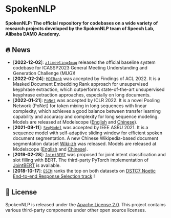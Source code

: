 # SpokenNLP

**SpokenNLP: The official repository for codebases on a wide variety of research projects developed by the SpokenNLP team of Speech Lab, Alibaba DAMO Academy.**


## 🔥 News

- [**2022-12-02**]: [`alimeeting4mug`](alimeeting4mug) released the official baseline system codebase for ICASSP2023 General Meeting Understanding and Generation Challenge (MUG)!
- [**2022-02-24**]: [`MDERank`](https://github.com/linhanz/mderank) was accepted by Findings of ACL 2022. It is a Masked Document Embedding Rank approach for unsupervised keyphrase extraction, which outperforms state-of-the-art unsupervised keyphrase extraction approaches, especially on long documents. 
- [**2022-01-21**]: [`PoNet`](https://github.com/lxchtan/ponet) was accepted by ICLR 2022. It is a novel Pooling Network (PoNet) for token mixing in long sequences with linear complexity, which achieves a good balance between transfer learning capability and accuracy and complexity for long sequence modeling. Models are released at Modelscope ([English](https://modelscope.cn/models/damo/nlp_ponet_fill-mask_english-base/summary) and [Chinese](https://modelscope.cn/models/damo/nlp_ponet_fill-mask_chinese-base/summary)).
- [**2021-09-11**]: [`SeqModel`](https://arxiv.org/abs/2107.09278) was accepted by IEEE ASRU 2021. It is a sequence model with self-adaptive sliding window for efficient spoken document segmentation. A new Chinese Wikipedia-based document segmentation dataset [Wiki-zh](https://drive.google.com/file/d/11T7xJSDvkhZHebTbIiFta2gJza-h5gNR/view) was released. Models are released at Modelscope ([English](https://modelscope.cn/models/damo/nlp_bert_document-segmentation_english-base/summary) and [Chinese](https://modelscope.cn/models/damo/nlp_bert_document-segmentation_chinese-base/summary)).
- [**2019-02-28**]: [`JointBERT`](https://arxiv.org/abs/1902.10909) was proposed for joint intent classification and slot filling with BERT. The third-party PyTorch implementation of [JointBERT](https://github.com/monologg/JointBERT) is available.
- [**2018-10-17**]: [`ESIM`](https://github.com/alibaba/esim-response-selection) ranks the top on both datasets on [DSTC7 Noetic End-to-end Response Selection track](http://workshop.colips.org/dstc7/call.html) !

## 📝 License

SpokenNLP is released under the [Apache License 2.0](LICENSE). This project contains various third-party components under other open source licenses. 


